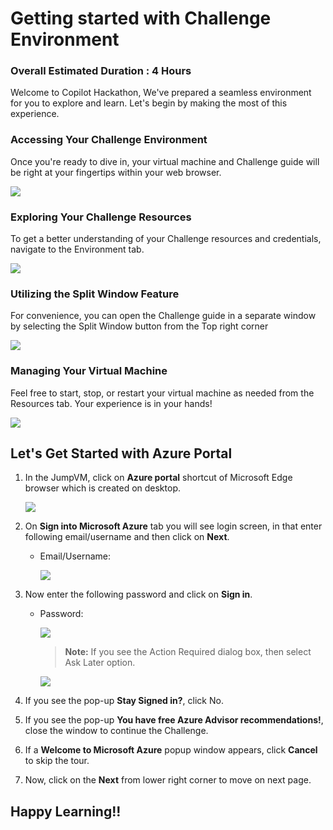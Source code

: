 # Getting started with Challenge Environment

### Overall Estimated Duration : 4 Hours

Welcome to Copilot Hackathon, We've prepared a seamless environment for you to explore and learn. Let's begin by making the most of this experience.

### Accessing Your Challenge Environment

Once you're ready to dive in, your virtual machine and Challenge guide will be right at your fingertips within your web browser.

![](./media/gs-2.png)

### Exploring Your Challenge Resources

To get a better understanding of your Challenge resources and credentials, navigate to the Environment tab.

![](./media/gs-1.png)

### Utilizing the Split Window Feature

For convenience, you can open the Challenge guide in a separate window by selecting the Split Window button from the Top right corner

![](./media/gs-7.png)

### Managing Your Virtual Machine

Feel free to start, stop, or restart your virtual machine as needed from the Resources tab. Your experience is in your hands!

![](./media/gs-6.png)

## Let's Get Started with Azure Portal

1. In the JumpVM, click on **Azure portal** shortcut of Microsoft Edge browser which is created on desktop.

   ![](./media/gs-8.png)

2. On **Sign into Microsoft Azure** tab you will see login screen, in that enter following email/username and then click on **Next**.

   - Email/Username: <inject key="AzureAdUserEmail"></inject>
     
     ![](./media/gs-3.png)

3. Now enter the following password and click on **Sign in**.

   - Password: <inject key="AzureAdUserPassword"></inject>

     ![](./media/gs-4.png)

     >**Note:** If you see the Action Required dialog box, then select Ask Later option.

     ![](./media/gs-5.png)

4. If you see the pop-up **Stay Signed in?**, click No.

5. If you see the pop-up **You have free Azure Advisor recommendations!**, close the window to continue the Challenge.

6. If a **Welcome to Microsoft Azure** popup window appears, click **Cancel** to skip the tour.

9. Now, click on the **Next** from lower right corner to move on next page.

## Happy Learning!!
